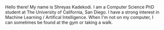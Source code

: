 Hello there! My name is Shreyas Kadekodi. I am a Computer Science PhD student at The University of California, San Diego. I have a strong interest in Machine Learning / Artifical Intelligence. When I'm not on my computer, I can sometimes be found at the gym or taking a walk.

<!--
**Kadekool/Kadekool** is a ✨ _special_ ✨ repository because its `README.md` (this file) appears on your GitHub profile.

Here are some ideas to get you started:


- 🌱 I’m currently learning ...
- 👯 I’m looking to collaborate on ...
- 🤔 I’m looking for help with ...
- 💬 Ask me about ...
- 📫 How to reach me: ...
- ⚡ Fun fact: ...
-->
